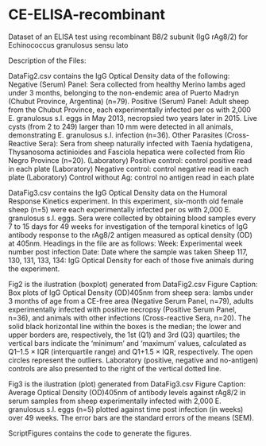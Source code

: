 # CE-ELISA-recombinant
Dataset of an ELISA test using recombinant B8/2 subunit (IgG rAg8/2) for Echinococcus granulosus sensu lato


Description of the Files:

DataFig2.csv contains the IgG Optical Density data of the following:
  Negative (Serum) Panel: Sera collected from healthy Merino lambs aged under 3 months, belonging to the non-endemic area of Puerto Madryn (Chubut Province, Argentina) (n=79).
  Positive (Serum) Panel: Adult sheep from the Chubut Province, each experimentally infected per os with 2,000 E. granulosus s.l. eggs in May 2013, necropsied two years later in       2015. Live cysts (from 2 to 249) larger than 10 mm were detected in all animals, demonstrating E. granulosus s.l. infection (n=36).
  Other Parasites (Cross-Reactive Sera): Sera from sheep naturally infected with Taenia hydatigena, Thysanosoma actinioides and Fasciola hepatica were collected from Río Negro         Province (n=20).
  (Laboratory) Positive control: control positive read in each plate
  (Laboratory) Negative control: control negative read in each plate
  (Laboratory) Control without Ag: control no antigen read in each plate

DataFig3.csv contains the IgG Optical Density data on the Humoral Response Kinetics experiment.
In this experiment, six-month old female sheep (n=5) were each experimentally infected per os with 2,000 E. granulosus s.l. eggs. Sera were collected by obtaining blood samples every 7 to 15 days for 49 weeks for investigation of the temporal kinetics of IgG antibody response to the rAg8/2 antigen measured as optical density (OD) at 405nm.
Headings in the file are as follows:
  Week: Experimental week number post infection
  Date: Date where the sample was taken
  Sheep 117, 130, 131, 133, 134: IgG Optical Density for each of those five animals during the experiment.
   
Fig2 is the ilustration (boxplot) generated from DataFig2.csv
Figure Caption: Box plots of IgG Optical Density (OD)405nm from sheep sera: lambs under 3 months of age from a CE-free area (Negative Serum Panel, n=79), adults experimentally infected with positive necropsy (Positive Serum Panel, n=36), and animals with other infections (Cross-reactive Sera, n=20). The solid black horizontal line within the boxes is the median; the lower and upper borders are, respectively, the 1st (Q1) and 3rd (Q3) quartiles; the vertical bars indicate the ‘minimum’ and ‘maximum’ values, calculated as Q1–1.5 × IQR (interquartile range) and Q1+1.5 × IQR, respectively. The open circles represent the outliers. Laboratory (positive, negative and no-antigen) controls are also presented to the right of the vertical dotted line.

Fig3 is the ilustration (plot) generated from DataFig3.csv
Figure Caption: Average Optical Density (OD)405nm of antibody levels against rAg8/2 in serum samples from sheep experimentally infected with 2,000 E. granulosus s.l. eggs (n=5) plotted against time post infection (in weeks) over 49 weeks. The error bars are the standard errors of the means (SEM).

ScriptFigures contains the code to generate the figures.

